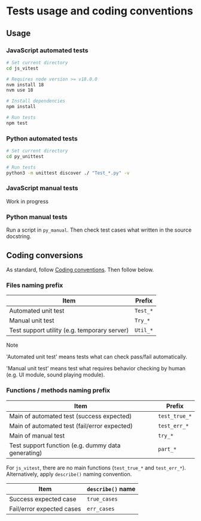 # Tests usage and coding conventions

## Usage

### JavaScript automated tests

```sh
# Set current directory
cd js_vitest

# Requires node version >= v18.0.0
nvm install 18
nvm use 18

# Install dependencies
npm install

# Run tests
npm test
```

### Python automated tests

```sh
# Set current directory
cd py_unittest

# Run tests
python3 -m unittest discover ./ "Test_*.py" -v
```

### JavaScript manual tests

Work in progress

### Python manual tests

Run a script in `py_manual`. Then check test cases what written in the source docstring.

## Coding conversions

As standard, follow [Coding conventions](../../CONTRIBUTING.md#coding-conventions). Then follow below.

### Files naming prefix

| Item                                         | Prefix   |
| -------------------------------------------- | -------- |
| Automated unit test                          | `Test_*` |
| Manual unit test                             | `Try_*`  |
| Test support utility (e.g. temporary server) | `Util_*` |

> [!NOTE]
>
> 'Automated unit test' means tests what can check pass/fail automatically.
>
> 'Manual unit test' means test what requires behavior checking by human (e.g. UI module, sound playing module).

### Functions / methods naming prefix

| Item                                               | Prefix        |
| -------------------------------------------------- | ------------- |
| Main of automated test (success expected)          | `test_true_*` |
| Main of automated test (fail/error expected)       | `test_err_*`  |
| Main of manual test                                | `try_*`       |
| Test support function (e.g. dummy data generating) | `part_*`      |

For `js_vitest`, there are no main functions (`test_true_*` and `test_err_*`). Alternatively, apply `describe()` naming convention.

| Item                      | `describe()` name |
| ------------------------- | ----------------- |
| Success expected case     | `true_cases`      |
| Fail/error expected cases | `err_cases`       |
